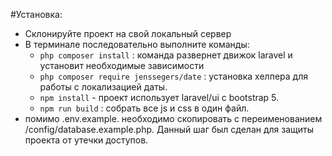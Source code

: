 #Установка:
- Склонируйте проект на свой локальный сервер
- В терминале последовательно выполните команды:
  + ```php composer install``` : команда развернет движок laravel и установит необходимые зависимости
  + ```php composer require jenssegers/date``` : установка  хелпера для работы с локализацией даты.
  + ```npm install``` - проект использует laravel/ui c bootstrap 5.
  + ```npm run build``` : собрать все js и сss в один файл.
- помимо .env.example. необходимо скопировать с переименованием /config/database.example.php. Данный шаг был сделан для защиты проекта от утечки доступов.

